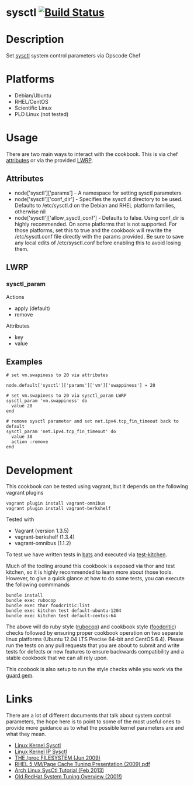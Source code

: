 # sysctl [![Build Status](https://travis-ci.org/onehealth-cookbooks/sysctl.png?branch=master)](https://travis-ci.org/onehealth-cookbooks/sysctl)

Description
===========

Set [sysctl](http://en.wikipedia.org/wiki/Sysctl) system control parameters via Opscode Chef


Platforms
=========

* Debian/Ubuntu
* RHEL/CentOS
* Scientific Linux
* PLD Linux (not tested)

Usage
=======

There are two main ways to interact with the cookbook. This is via chef [attributes](http://docs.opscode.com/essentials_cookbook_attribute_files.html) or via the provided [LWRP](http://docs.opscode.com/lwrp.html).

## Attributes

* node['sysctl']['params'] - A namespace for setting sysctl parameters
* node['sysctl']['conf_dir']  - Specifies the sysctl.d directory to be used. Defaults to /etc/sysctl.d on the Debian and RHEL platform families, otherwise nil
* node['sysctl']['allow_sysctl_conf'] - Defaults to false.  Using conf_dir is highly recommended. On some platforms that is not supported. For those platforms, set this to true and the cookbook will rewrite the /etc/sysctl.conf file directly with the params provided. Be sure to save any local edits of /etc/sysctl.conf before enabling this to avoid losing them.

## LWRP

### sysctl_param

Actions

- apply (default)
- remove

Attributes

- key
- value

## Examples

    # set vm.swapiness to 20 via attributes

    node.default['sysctl']['params']['vm']['swappiness'] = 20

    # set vm.swapiness to 20 via sysctl_param LWRP
    sysctl_param 'vm.swappiness' do
      value 20
    end

    # remove sysctl parameter and set net.ipv4.tcp_fin_timeout back to default
    sysctl_param 'net.ipv4.tcp_fin_timeout' do
      value 30
      action :remove
    end

# Development

This cookbook can be tested using vagrant, but it depends on the following vagrant plugins

```
vagrant plugin install vagrant-omnibus
vagrant plugin install vagrant-berkshelf
```

Tested with 
* Vagrant (version 1.3.5)
* vagrant-berkshelf (1.3.4)
* vagrant-omnibus (1.1.2)

To test we have written tests in [bats](https://github.com/sstephenson/bats) and executed via [test-kitchen](https://github.com/opscode/test-kitchen).

Much of the tooling around this cookbook is exposed via thor and test kitchen, so it is highly recommended to learn more about those tools.
However, to give a quick glance at how to do some tests, you can execute the following commmands

```
bundle install
bundle exec rubocop
bundle exec thor foodcritic:lint
bundle exec kitchen test default-ubuntu-1204
bundle exec kitchen test default-centos-64
```

The above will do ruby style ([rubocop](https://github.com/bbatsov/rubocop)) and cookbook style ([foodcritic](http://www.foodcritic.io/)) checks followed by ensuring proper cookbook operation on two separate linux platforms (Ubuntu 12.04 LTS Precise 64-bit and CentOS 6.4). Please run the tests on any pull requests that you are about to submit and write tests for defects or new features to ensure backwards compatibility and a stable cookbook that we can all rely upon.

This coobook is also setup to run the style checks while you work via the [guard gem](http://guardgem.org/).

# Links

There are a lot of different documents that talk about system control parameters, the hope here is to point to some of the most useful ones to provide more guidance as to what the possible kernel parameters are and what they mean.

* [Linux Kernel Sysctl](https://www.kernel.org/doc/Documentation/sysctl/)
* [Linux Kernel IP Sysctl](http://www.kernel.org/doc/Documentation/networking/ip-sysctl.txt)
* [THE /proc FILESYSTEM (Jun 2009)](http://www.kernel.org/doc/Documentation/filesystems/proc.txt)
* [RHEL 5 VM/Page Cache Tuning Presentation (2009) pdf](http://people.redhat.com/dshaks/Larry_Shak_Perf_Summit1_2009_final.pdf)
* [Arch Linux SysCtl Tutorial (Feb 2013)](http://gotux.net/arch-linux/sysctl-config/)
* [Old RedHat System Tuning Overview (2001!)](http://people.redhat.com/alikins/system_tuning.html)

